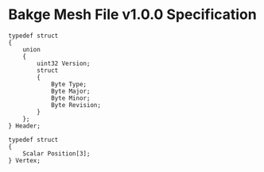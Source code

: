 Bakge Mesh File v1.0.0 Specification
====================================

```
typedef struct
{
    union
    {
        uint32 Version;
        struct
        {
            Byte Type;
            Byte Major;
            Byte Minor;
            Byte Revision;
        }
    };
} Header;

typedef struct
{
    Scalar Position[3];
} Vertex;
```
